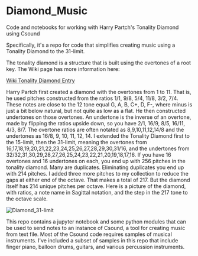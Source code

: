 # Diamond_Music
Code and notebooks for working with Harry Partch's Tonality Diamond using Csound

Specifically, it's a repo for code that simplifies creating music using a Tonality Diamond to the 31-limit. 

The tonality diamond is a structure that is built using the overtones of a root key. The Wiki page has more information here: 

[Wiki Tonality Diamond Entry](https://en.wikipedia.org/wiki/Tonality_diamond)

Harry Partch first created a diamond with the overtones from 1 to 11. That is, he used pitches constructed from the ratios 1/1, 9/8, 5/4, 11/8, 3/2, 7/4. These notes are close to the 12 tone equal G, A, B, C+, D, F-, where minus is just a bit below natural, but not quite as low as a flat. He then constructed undertones on those overtones. An undertone is the inverse of an overtone, made by flipping the ratios upside down, so you have 2/1, 16/9, 8/5, 16/11, 4/3, 8/7. The overtone ratios are often notated as 8,9,10,11,12,14/8 and the undertones as 16/8, 9, 10, 11, 12, 14. 
I extended the Tonality Diamond first to the 15-limit, then the 31-limit, meaning the overtones from 16,17,18,19,20,21,22,23,24,25,26,27,28,29,30,31/16, and the undertones from 32/32,31,30,29,28,27,26,25,24,23,22,21,20,19,18,17,16.
If you have 16 overtones and 16 undertones on each, you end up with 256 pitches in the tonality diamond. Many are duplicates. Eliminating duplicates you end up with 214 pitches. I added three more pitches to my collection to reduce the gaps at either end of the octave. That makes a total of 217. But the diamond itself has 214 unique pitches per octave. 
Here is a picture of the diamond, with ratios, a note name in Sagittal notation, and the step in the 217 tone to the octave scale.

![Diamond_31-limit](https://user-images.githubusercontent.com/16214057/187750941-36d333f3-bddc-42a2-83a0-e8103719bc77.jpg)

This repo contains a jupyter notebook and some python modules that can be used to send notes to an instance of Csound, a tool for creating music from text file. Most of the Csound code requires samples of musical instruments. I've included a subset of samples in this repo that include finger piano, balloon drums, guitars, and various percussion instruments. 

